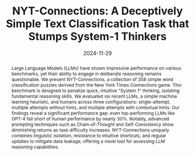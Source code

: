 ---
title: 'NYT-Connections: A Deceptively Simple Text Classification Task that Stumps System-1 Thinkers'
authors:
- Angel Yahir Loredo Lopez
- Tyler McDonald
- Ali Emami
date: '2024-11-29'
publishDate: '2024-11-29T00:00:00Z'
publication_types:
- '1'
abstract: 'Large Language Models (LLMs) have shown impressive performance on various benchmarks, yet their ability to engage in deliberate reasoning remains questionable. We present NYT-Connections, a collection of 358 simple word classification puzzles derived from the New York Times Connections game. This benchmark is designed to penalize quick, intuitive "System 1" thinking, isolating fundamental reasoning skills. We evaluated six recent LLMs, a simple machine learning heuristic, and humans across three configurations: single-attempt, multiple attempts without hints, and multiple attempts with contextual hints. Our findings reveal a significant performance gap: even top-performing LLMs like GPT-4 fall short of human performance by nearly 30%. Notably, advanced prompting techniques such as Chain-of-Thought and Self-Consistency show diminishing returns as task difficulty increases. NYT-Connections uniquely combines linguistic isolation, resistance to intuitive shortcuts, and regular updates to mitigate data leakage, offering a novel tool for assessing LLM reasoning capabilities.'
publication: '*The 31st International Conference on Computational Linguistics (COLING 2025)***'
#publication_short: 'LREC-COLING 2024'
links:
- name: ArXiv
  url: https://arxiv.org/abs/2412.01621
  name: NYT-Connections (dataset)
  url: https://huggingface.co/datasets/tm21cy/NYT-Connections
---